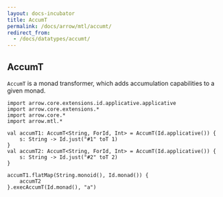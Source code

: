 ```yaml
---
layout: docs-incubator
title: AccumT
permalink: /docs/arrow/mtl/accumt/
redirect_from:
  - /docs/datatypes/accumt/
---
```


## AccumT

`AccumT` is a monad transformer, which adds accumulation capabilities to a given monad.

```kotlin:ank
import arrow.core.extensions.id.applicative.applicative
import arrow.core.extensions.*
import arrow.core.*
import arrow.mtl.*

val accumT1: AccumT<String, ForId, Int> = AccumT(Id.applicative()) {
    s: String -> Id.just("#1" toT 1)
}
val accumT2: AccumT<String, ForId, Int> = AccumT(Id.applicative()) {
    s: String -> Id.just("#2" toT 2)
}

accumT1.flatMap(String.monoid(), Id.monad()) {
    accumT2
}.execAccumT(Id.monad(), "a")
```